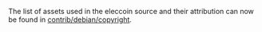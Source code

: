 The list of assets used in the eleccoin source and their attribution can now be found in [contrib/debian/copyright](../contrib/debian/copyright).
